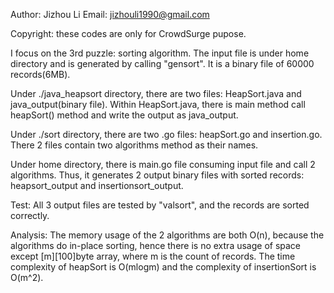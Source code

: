 Author:  Jizhou Li
Email:  jizhouli1990@gmail.com

Copyright:  these codes are only for CrowdSurge pupose.

I focus on the 3rd puzzle: sorting algorithm.  The input file is under home directory and is generated by calling "gensort".  It is a binary file of 60000 records(6MB).

Under ./java_heapsort directory, there are two files: HeapSort.java and java_output(binary file).  Within HeapSort.java, there is main method call heapSort() method and write the output as java_output.

Under ./sort directory, there are two .go files: heapSort.go and insertion.go.  There 2 files contain two algorithms method as their names.

Under home directory, there is main.go file consuming input file and call 2 algorithms.  Thus, it generates 2 output binary files with sorted records:  heapsort_output and insertionsort_output.

Test: All 3 output files are tested by "valsort", and the records are sorted correctly.

Analysis:  The memory usage of the 2 algorithms are both O(n), because the algorithms do in-place sorting, hence there is no extra usage of space except [m][100]byte array, where m is the count of records.  The time complexity of heapSort is O(mlogm) and the complexity of insertionSort is O(m^2).